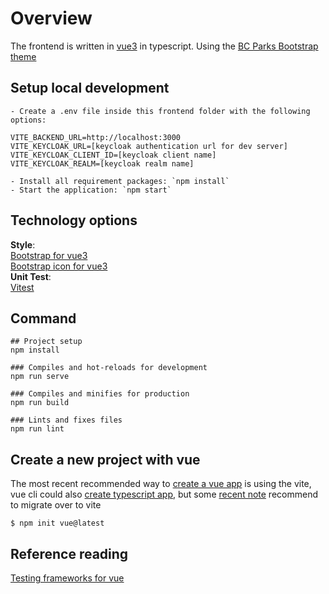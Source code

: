 # Overview

The frontend is written in [vue3](https://vuejs.org) in typescript. Using the [BC Parks Bootstrap theme](https://digitalspace.github.io/bcparks-bootstrap-theme/)

## Setup local development

```
- Create a .env file inside this frontend folder with the following options:

VITE_BACKEND_URL=http://localhost:3000
VITE_KEYCLOAK_URL=[keycloak authentication url for dev server]
VITE_KEYCLOAK_CLIENT_ID=[keycloak client name]
VITE_KEYCLOAK_REALM=[keycloak realm name]

- Install all requirement packages: `npm install`
- Start the application: `npm start`
```

## Technology options

**Style**:  
[Bootstrap for vue3](https://cdmoro.github.io/bootstrap-vue-3/components/Button.html)  
[Bootstrap icon for vue3](https://github.com/tommyip/bootstrap-icons-vue)  
**Unit Test**:  
[Vitest](https://vitest.dev/api/)

## Command

```
## Project setup
npm install

### Compiles and hot-reloads for development
npm run serve

### Compiles and minifies for production
npm run build

### Lints and fixes files
npm run lint
```

## Create a new project with vue

The most recent recommended way to [create a vue app](https://vuejs.org/guide/quick-start.html#with-build-tools) is using the vite, vue cli could also [create typescript app](https://vuejs.org/guide/typescript/overview.html), but some [recent note](https://vuejs.org/guide/typescript/overview.html#note-on-vue-cli-and-ts-loader) recommend to migrate over to vite

```
$ npm init vue@latest
```

## Reference reading

[Testing frameworks for vue](https://vuejs.org/guide/scaling-up/testing.html#unit-testing)
